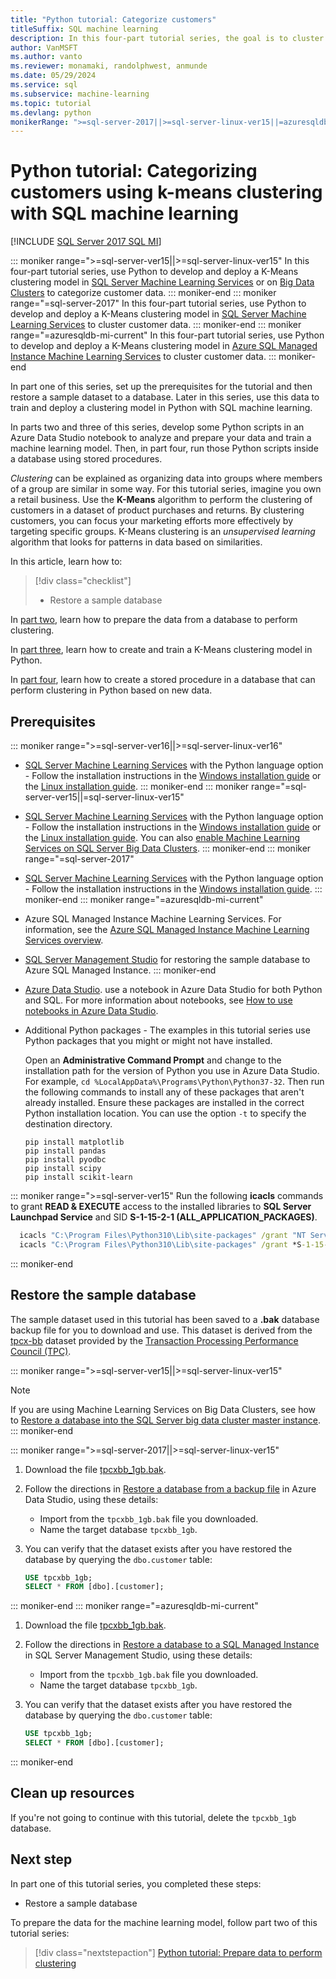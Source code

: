 ```yaml
---
title: "Python tutorial: Categorize customers"
titleSuffix: SQL machine learning
description: In this four-part tutorial series, the goal is to cluster customers, using K-Means, in a database using Python with SQL machine learning.
author: VanMSFT
ms.author: vanto
ms.reviewer: monamaki, randolphwest, anmunde
ms.date: 05/29/2024
ms.service: sql
ms.subservice: machine-learning
ms.topic: tutorial
ms.devlang: python
monikerRange: ">=sql-server-2017||>=sql-server-linux-ver15||=azuresqldb-mi-current"
---
```

# Python tutorial: Categorizing customers using k-means clustering with SQL machine learning

[!INCLUDE [SQL Server 2017 SQL MI](../../includes/applies-to-version/sqlserver2017-asdbmi.md)]

::: moniker range=">=sql-server-ver15||>=sql-server-linux-ver15"
In this four-part tutorial series, use Python to develop and deploy a K-Means clustering model in [SQL Server Machine Learning Services](../sql-server-machine-learning-services.md) or on [Big Data Clusters](../../big-data-cluster/machine-learning-services.md) to categorize customer data.
::: moniker-end
::: moniker range="=sql-server-2017"
In this four-part tutorial series, use Python to develop and deploy a K-Means clustering model in [SQL Server Machine Learning Services](../sql-server-machine-learning-services.md) to cluster customer data.
::: moniker-end
::: moniker range="=azuresqldb-mi-current"
In this four-part tutorial series, use Python to develop and deploy a K-Means clustering model in [Azure SQL Managed Instance Machine Learning Services](/azure/azure-sql/managed-instance/machine-learning-services-overview) to cluster customer data.
::: moniker-end

In part one of this series, set up the prerequisites for the tutorial and then restore a sample dataset to a database. Later in this series, use this data to train and deploy a clustering model in Python with SQL machine learning.

In parts two and three of this series, develop some Python scripts in an Azure Data Studio notebook to analyze and prepare your data and train a machine learning model. Then, in part four, run those Python scripts inside a database using stored procedures.

*Clustering* can be explained as organizing data into groups where members of a group are similar in some way. For this tutorial series, imagine you own a retail business. Use the **K-Means** algorithm to perform the clustering of customers in a dataset of product purchases and returns. By clustering customers, you can focus your marketing efforts more effectively by targeting specific groups. K-Means clustering is an *unsupervised learning* algorithm that looks for patterns in data based on similarities.

In this article, learn how to:

> [!div class="checklist"]
> - Restore a sample database

In [part two](python-clustering-model-prepare-data.md), learn how to prepare the data from a database to perform clustering.

In [part three](python-clustering-model-build.md), learn how to create and train a K-Means clustering model in Python.

In [part four](python-clustering-model-deploy.md), learn how to create a stored procedure in a database that can perform clustering in Python based on new data.

## Prerequisites

::: moniker range=">=sql-server-ver16||>=sql-server-linux-ver16"
- [SQL Server Machine Learning Services](../sql-server-machine-learning-services.md) with the Python language option - Follow the installation instructions in the [Windows installation guide](../install/sql-machine-learning-services-windows-install-sql-2022.md) or the [Linux installation guide](../../linux/sql-server-linux-setup-machine-learning-sql-2022.md?toc=%252fsql%252fmachine-learning%252ftoc.json&view=sql-server-linux-ver16&preserve-view=true).
::: moniker-end
::: moniker range="=sql-server-ver15||=sql-server-linux-ver15"
- [SQL Server Machine Learning Services](../sql-server-machine-learning-services.md) with the Python language option - Follow the installation instructions in the [Windows installation guide](../install/sql-machine-learning-services-windows-install.md) or the [Linux installation guide](../../linux/sql-server-linux-setup-machine-learning.md?toc=%252fsql%252fmachine-learning%252ftoc.json&view=sql-server-linux-ver15&preserve-view=true). You can also [enable Machine Learning Services on SQL Server Big Data Clusters](../../big-data-cluster/machine-learning-services.md).
::: moniker-end
::: moniker range="=sql-server-2017"
- [SQL Server Machine Learning Services](../sql-server-machine-learning-services.md) with the Python language option - Follow the installation instructions in the [Windows installation guide](../install/sql-machine-learning-services-windows-install.md).
::: moniker-end
::: moniker range="=azuresqldb-mi-current"
- Azure SQL Managed Instance Machine Learning Services. For information, see the [Azure SQL Managed Instance Machine Learning Services overview](/azure/azure-sql/managed-instance/machine-learning-services-overview).

- [SQL Server Management Studio](../../ssms/download-sql-server-management-studio-ssms.md) for restoring the sample database to Azure SQL Managed Instance.
::: moniker-end

- [Azure Data Studio](/azure-data-studio/what-is-azure-data-studio). use a notebook in Azure Data Studio for both Python and SQL. For more information about notebooks, see [How to use notebooks in Azure Data Studio](/azure-data-studio/notebooks/notebooks-guidance).

- Additional Python packages - The examples in this tutorial series use Python packages that you might or might not have installed.

  Open an **Administrative Command Prompt** and change to the installation path for the version of Python you use in Azure Data Studio. For example, `cd %LocalAppData%\Programs\Python\Python37-32`. Then run the following commands to install any of these packages that aren't already installed. Ensure these packages are installed in the correct Python installation location. You can use the option `-t` to specify the destination directory.

  ```console
  pip install matplotlib
  pip install pandas
  pip install pyodbc
  pip install scipy
  pip install scikit-learn
  ```

::: moniker range=">=sql-server-ver15"
  Run the following **icacls** commands to grant **READ & EXECUTE** access to the installed libraries to **SQL Server Launchpad Service** and SID **S-1-15-2-1 (ALL_APPLICATION_PACKAGES)**.

  ```cmd
    icacls "C:\Program Files\Python310\Lib\site-packages" /grant "NT Service\MSSQLLAUNCHPAD":(OI)(CI)RX /T
    icacls "C:\Program Files\Python310\Lib\site-packages" /grant *S-1-15-2-1:(OI)(CI)RX /T
  ```
::: moniker-end

## Restore the sample database

The sample dataset used in this tutorial has been saved to a **.bak** database backup file for you to download and use. This dataset is derived from the [tpcx-bb](https://www.tpc.org/tpcx-bb/default5.asp) dataset provided by the [Transaction Processing Performance Council (TPC)](https://www.tpc.org).

::: moniker range=">=sql-server-ver15||>=sql-server-linux-ver15"
> [!NOTE]  
> If you are using Machine Learning Services on Big Data Clusters, see how to [Restore a database into the SQL Server big data cluster master instance](../../big-data-cluster/data-ingestion-restore-database.md).
::: moniker-end

::: moniker range=">=sql-server-2017||>=sql-server-linux-ver15"
1. Download the file [tpcxbb_1gb.bak](https://aka.ms/sqlmldocument/tpcxbb_1gb.bak).

1. Follow the directions in [Restore a database from a backup file](/azure-data-studio/tutorial-backup-restore-sql-server#restore-a-database-from-a-backup-file) in Azure Data Studio, using these details:

   - Import from the `tpcxbb_1gb.bak` file you downloaded.
   - Name the target database `tpcxbb_1gb`.

1. You can verify that the dataset exists after you have restored the database by querying the `dbo.customer` table:

    ```sql
    USE tpcxbb_1gb;
    SELECT * FROM [dbo].[customer];
    ```

::: moniker-end
::: moniker range="=azuresqldb-mi-current"
1. Download the file [tpcxbb_1gb.bak](https://aka.ms/sqlmldocument/tpcxbb_1gb.bak).

1. Follow the directions in [Restore a database to a SQL Managed Instance](/azure/sql-database/sql-database-managed-instance-get-started-restore) in SQL Server Management Studio, using these details:

   - Import from the `tpcxbb_1gb.bak` file you downloaded.
   - Name the target database `tpcxbb_1gb`.

1. You can verify that the dataset exists after you have restored the database by querying the `dbo.customer` table:

    ```sql
    USE tpcxbb_1gb;
    SELECT * FROM [dbo].[customer];
    ```

::: moniker-end

## Clean up resources

If you're not going to continue with this tutorial, delete the `tpcxbb_1gb` database.

## Next step

In part one of this tutorial series, you completed these steps:

- Restore a sample database

To prepare the data for the machine learning model, follow part two of this tutorial series:

> [!div class="nextstepaction"]
> [Python tutorial: Prepare data to perform clustering](python-clustering-model-prepare-data.md)
